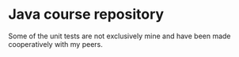 # Java course repository

Some of the unit tests are not exclusively mine and have been made cooperatively with my peers.
